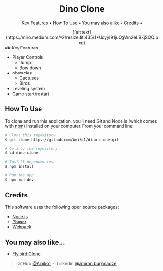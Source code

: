 

<h1 align="center">
  Dino Clone
  <br>
</h1>

<p align="center">
  <a href="#key-features">Key Features</a> •
  <a href="#how-to-use">How To Use</a> •
  <a href="#You-may-also-like...">You may also alike</a> •
  <a href="#credits">Credits</a> •
</p>

<div align="center">
![alt text](https://miro.medium.com/v2/resize:fit:435/1*UoyyI91juQgWn2eLBKjSQQ.png)
</div>
## Key Features

* Player Controls
  - Jump
  - Bow down
* obstacles
  - Cactuses
  - Birds
* Leveling system
* Game start/restart


## How To Use

To clone and run this application, you'll need [Git](https://git-scm.com) and [Node.js](https://nodejs.org/en/download/) (which comes with [npm](http://npmjs.com)) installed on your computer. From your command line:

```bash
# Clone this repository
$ git clone https://github.com/Amiko1/dino-clone.git

# Go into the repository
$ cd dino-clone

# Install dependencies
$ npm install

# Run the app
$ npm run dev
```
## Credits

This software uses the following open source packages:

- [Node.js](https://nodejs.org/)
- [Phaser](https://phaser.io/)
- [Webpack](https://webpack.js.org/)



## You may also like...

- [Fly bird Clone](https://github.com/Amiko1/fly-bird)



> GitHub [@Amiko1](https://github.com/Amiko1) &nbsp;&middot;&nbsp;
> Linkedin [@amiran burjanadze](https://www.linkedin.com/in/amiran-burjanadze-a301111b7/)

